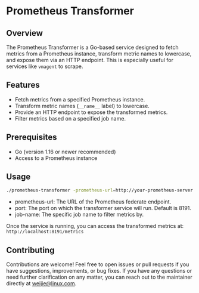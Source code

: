 # Prometheus Transformer

## Overview

The Prometheus Transformer is a Go-based service designed to fetch metrics from a Prometheus instance, transform metric names to lowercase, and expose them via an HTTP endpoint. This is especially useful for services like `vmagent` to scrape.

## Features

- Fetch metrics from a specified Prometheus instance.
- Transform metric names (`__name__` label) to lowercase.
- Provide an HTTP endpoint to expose the transformed metrics.
- Filter metrics based on a specified job name.

## Prerequisites

- Go (version 1.16 or newer recommended)
- Access to a Prometheus instance

## Usage

```bash
./prometheus-transformer -prometheus-url=http://your-prometheus-server -port=8191 -job-name=desired_job_name
```
- prometheus-url: The URL of the Prometheus federate endpoint.
- port: The port on which the transformer service will run. Default is 8191.
- job-name: The specific job name to filter metrics by.

Once the service is running, you can access the transformed metrics at: `http://localhost:8191/metrics`

## Contributing

Contributions are welcome! Feel free to open issues or pull requests if you have suggestions, improvements, or bug fixes. If you have any questions or need further clarification on any matter, you can reach out to the maintainer directly at [weijie@linux.com](mailto:weijie@linux.com).
